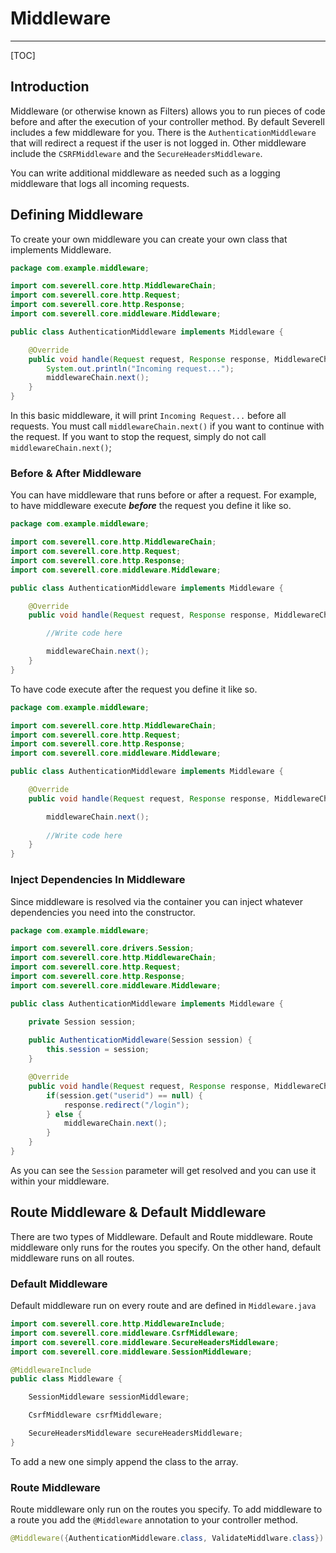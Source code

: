 # Middleware
---
[TOC]

## Introduction
Middleware (or otherwise known as Filters) allows you to run pieces of code before and after the execution 
of your controller method. By default Severell includes a few middleware for you. There is the `AuthenticationMiddleware` that
will redirect a request if the user is not logged in. Other middleware include the `CSRFMiddleware` and the `SecureHeadersMiddleware`.

You can write additional middleware as needed such as a logging middleware that logs all incoming requests.

## Defining Middleware

To create your own middleware you can create your own class that implements Middleware. 

```java
package com.example.middleware;

import com.severell.core.http.MiddlewareChain;
import com.severell.core.http.Request;
import com.severell.core.http.Response;
import com.severell.core.middleware.Middleware;

public class AuthenticationMiddleware implements Middleware {

    @Override
    public void handle(Request request, Response response, MiddlewareChain middlewareChain) throws Exception {
        System.out.println("Incoming request...");
        middlewareChain.next();
    }
}
```

In this basic middleware, it will print `Incoming Request...` before all requests. You must call `middlewareChain.next()` if you want to continue 
with the request. If you want to stop the request, simply do not call `middlewareChain.next()`;

### Before & After Middleware

You can have middleware that runs before or after a request. For example, to have middleware execute ***before*** the request you define it like so.

```java
package com.example.middleware;

import com.severell.core.http.MiddlewareChain;
import com.severell.core.http.Request;
import com.severell.core.http.Response;
import com.severell.core.middleware.Middleware;

public class AuthenticationMiddleware implements Middleware {

    @Override
    public void handle(Request request, Response response, MiddlewareChain middlewareChain) throws Exception {

        //Write code here

        middlewareChain.next();
    }
}

```

To have code execute after the request you define it like so.

```java
package com.example.middleware;

import com.severell.core.http.MiddlewareChain;
import com.severell.core.http.Request;
import com.severell.core.http.Response;
import com.severell.core.middleware.Middleware;

public class AuthenticationMiddleware implements Middleware {

    @Override
    public void handle(Request request, Response response, MiddlewareChain middlewareChain) throws Exception {

        middlewareChain.next();
        
        //Write code here
    }
}
```

### Inject Dependencies In Middleware

Since middleware is resolved via the container you can inject whatever dependencies you need into the constructor. 

```java
package com.example.middleware;

import com.severell.core.drivers.Session;
import com.severell.core.http.MiddlewareChain;
import com.severell.core.http.Request;
import com.severell.core.http.Response;
import com.severell.core.middleware.Middleware;

public class AuthenticationMiddleware implements Middleware {

    private Session session;
    
    public AuthenticationMiddleware(Session session) {
        this.session = session;
    }

    @Override
    public void handle(Request request, Response response, MiddlewareChain middlewareChain) throws Exception {
        if(session.get("userid") == null) {
            response.redirect("/login");
        } else {
            middlewareChain.next();
        }
    }
}
```

As you can see the `Session` parameter will get resolved and you can use it within your middleware. 

## Route Middleware & Default Middleware
There are two types of Middleware. Default and Route middleware. Route middleware only runs for the routes you specify.
On the other hand, default middleware runs on all routes. 

### Default Middleware
Default middleware run on every route and are defined in `Middleware.java`

```java
import com.severell.core.http.MiddlewareInclude;
import com.severell.core.middleware.CsrfMiddleware;
import com.severell.core.middleware.SecureHeadersMiddleware;
import com.severell.core.middleware.SessionMiddleware;

@MiddlewareInclude
public class Middleware {

    SessionMiddleware sessionMiddleware;

    CsrfMiddleware csrfMiddleware;

    SecureHeadersMiddleware secureHeadersMiddleware;
}

```

To add a new one simply append the class to the array.

### Route Middleware
Route middleware only run on the routes you specify. To add middleware to a route you add the `@Middleware` annotation
to your controller method.
```java
@Middleware({AuthenticationMiddleware.class, ValidateMiddlware.class})
```